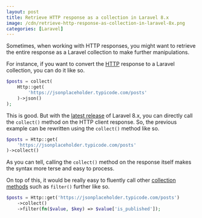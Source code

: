 ```yaml
---
layout: post
title: Retrieve HTTP response as a collection in Laravel 8.x
image: /cdn/retrieve-http-response-as-collection-in-laravel-8x.png
categories: [Laravel]
---
```


Sometimes, when working with HTTP responses, you might want to retrieve the entire response as a Laravel collection to make further manipulations. 

For instance, if you want to convert the [HTTP](https://laravel.com/docs/8.x/http-client) response to a Laravel collection, you can do it like so.

```php
$posts = collect(
    Http::get(
        'https://jsonplaceholder.typicode.com/posts'
    )->json()
);
```

This is good. But with the [latest release](https://github.com/laravel/framework/releases/tag/v8.29.0) of Laravel 8.x, you can directly call the `collect()` method on the HTTP client response. So, the previous example can be rewritten using the `collect()` method like so.

```php
$posts = Http::get(
    'https://jsonplaceholder.typicode.com/posts'
)->collect()
```

As you can tell, calling the `collect()` method on the response itself makes the syntax more terse and easy to process. 

On top of this, it would be really easy to fluently call other [collection methods](https://laravel.com/docs/8.x/collections#available-methods) such as `filter()` further like so.

```php
$posts = Http::get('https://jsonplaceholder.typicode.com/posts')
    ->collect()
    ->filter(fn($value, $key) => $value['is_published']);
```